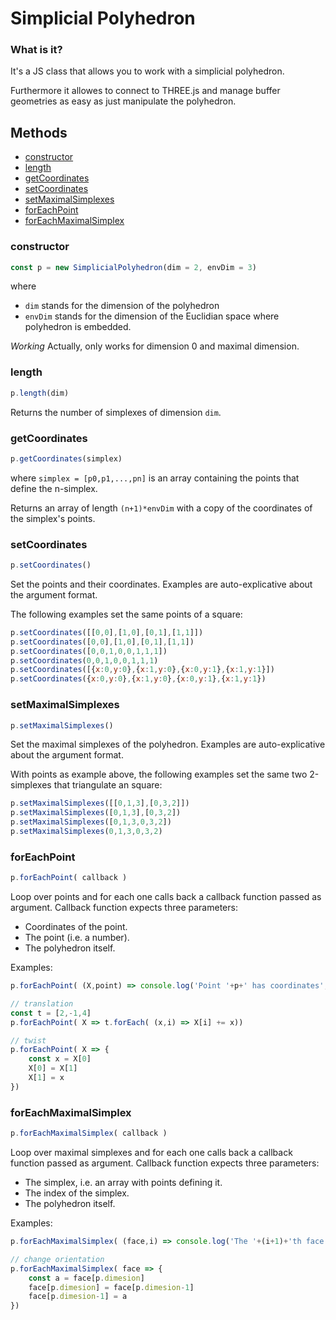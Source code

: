 # Simplicial Polyhedron
### What  <a id="What "></a>is it?
It's a JS class that allows you to work with a simplicial polyhedron.

Furthermore it allowes to connect to THREE.js and manage buffer geometries as easy as just manipulate the polyhedron.

## Methods

- [constructor](#constructor)
- [length](#length)
- [getCoordinates](#getCoordinates)
- [setCoordinates](#setCoordinates)
- [setMaximalSimplexes](#set-maximal-simplexes)
- [forEachPoint](#forEachPoint)
- [forEachMaximalSimplex](#forEachMaximalSimplex)

### constructor <a id="constructor"></a>
```javascript
const p = new SimplicialPolyhedron(dim = 2, envDim = 3)
```
where
- `dim` stands for the dimension of the polyhedron
- `envDim` stands for the dimension of the Euclidian space where polyhedron is embedded.

*Working* Actually, only works for dimension 0 and maximal dimension.

### length <a id="length"></a>
```javascript
p.length(dim)
```
Returns the number of simplexes of dimension `dim`.
    
### getCoordinates <a id="getCoordinates"></a>
```javascript
p.getCoordinates(simplex)
```
where `simplex = [p0,p1,...,pn]` is an array containing the points that define the n-simplex.

Returns an array of length `(n+1)*envDim` with a copy of the coordinates of the simplex's points.

### setCoordinates <a id="setCoordinates"></a>
```javascript
p.setCoordinates()
```
Set the points and their coordinates. Examples are auto-explicative about the argument format.

The following examples set the same points of a square:
```javascript
p.setCoordinates([[0,0],[1,0],[0,1],[1,1]])
p.setCoordinates([0,0],[1,0],[0,1],[1,1])
p.setCoordinates([0,0,1,0,0,1,1,1])
p.setCoordinates(0,0,1,0,0,1,1,1)
p.setCoordinates([{x:0,y:0},{x:1,y:0},{x:0,y:1},{x:1,y:1}])
p.setCoordinates({x:0,y:0},{x:1,y:0},{x:0,y:1},{x:1,y:1})
```

### setMaximalSimplexes <a id="set-maximal-simplexes"></a>
```javascript
p.setMaximalSimplexes()
```
Set the maximal simplexes of the polyhedron. Examples are auto-explicative about the argument format.

With points as example above, the following examples set the same two 2-simplexes that triangulate an square:
```javascript
p.setMaximalSimplexes([[0,1,3],[0,3,2]])
p.setMaximalSimplexes([0,1,3],[0,3,2])
p.setMaximalSimplexes([0,1,3,0,3,2])
p.setMaximalSimplexes(0,1,3,0,3,2)
```

### forEachPoint <a id="forEachPoint"></a>
```javascript
p.forEachPoint( callback )
```
Loop over points and for each one calls back a callback function passed as argument.
Callback function expects three parameters:
- Coordinates of the point.
- The point (i.e. a number).
- The polyhedron itself.

Examples:
```javascript
p.forEachPoint( (X,point) => console.log('Point '+p+' has coordinates', X) )
```
```javascript
// translation
const t = [2,-1,4]
p.forEachPoint( X => t.forEach( (x,i) => X[i] += x))
```
```javascript
// twist
p.forEachPoint( X => {
    const x = X[0]
    X[0] = X[1]
    X[1] = x
})
```

### forEachMaximalSimplex  <a id="forEachMaximalSimplex"></a>
```javascript
p.forEachMaximalSimplex( callback )
```
Loop over maximal simplexes and for each one calls back a callback function passed as argument.
Callback function expects three parameters:
- The simplex, i.e. an array with points defining it.
- The index of the simplex.
- The polyhedron itself.

Examples:
```javascript
p.forEachMaximalSimplex( (face,i) => console.log('The '+(i+1)+'th face are defined by points', face))
```
```javascript
// change orientation
p.forEachMaximalSimplex( face => {
    const a = face[p.dimesion]
    face[p.dimesion] = face[p.dimesion-1]
    face[p.dimesion-1] = a
})
```
